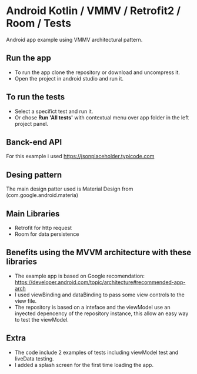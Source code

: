 # Android Kotlin / VMMV / Retrofit2 / Room / Tests
Android app example using VMMV architectural pattern.

## Run the app
 - To run the app clone the repository or download and uncompress it.
 - Open the project in android studio and run it.

## To run the tests
 - Select a specifict test and run it.
 - Or chose **Run 'All tests'** with contextual menu over app folder in the left project panel.

## Banck-end API
For this example i used https://jsonplaceholder.typicode.com

## Desing pattern
  The main design patter used is Material Design from (com.google.android.materia)

## Main Libraries
 - Retrofit for http request
 - Room for data persistence
  
## Benefits using the MVVM architecture with these libraries
 - The example app is based on Google recomendation: https://developer.android.com/topic/architecture#recommended-app-arch
 - I used viewBinding and dataBinding to pass some view controls to the view file.
 - The repository is based on a inteface and the viewModel use an inyected depencency of the repository instance, this allow an easy way to test the viewModel.
  
## Extra
 - The code include 2 examples of tests including viewModel test and liveData testing.
 - I added a splash screen for the first time loading the app.

